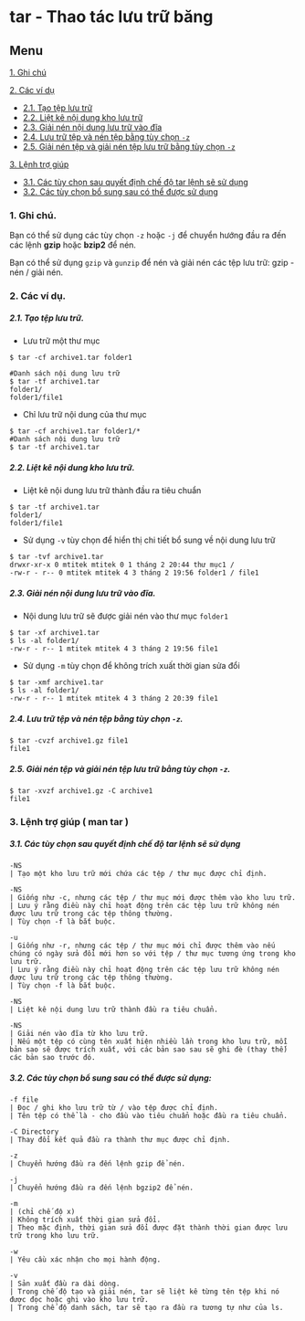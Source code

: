 ﻿# tar - Thao tác lưu trữ băng
## Menu
[1. Ghi chú](#GhiChu)

[2. Các ví dụ](#ViDu)
- [2.1. Tạo tệp lưu trữ](#TaoTepLuuTru)
- [2.2. Liệt kê nội dung kho lưu trữ](#LietKeNoiDungKhoLuuTru)
- [2.3. Giải nén nội dung lưu trữ vào đĩa](#GiaiNenNoiDungLuuTruVaoDia)
- [2.4. Lưu trữ tệp và nén tệp bằng tùy chọn `-z`](#LuuTruTepVaNenTep)
- [2.5. Giải nén tệp và giải nén tệp lưu trữ bằng tùy chọn `-z`](#GiaiNenTep)

[3. Lệnh trợ giúp](#LenhTroGiup)
- [3.1. Các tùy chọn sau quyết định chế độ tar lệnh sẽ sử dụng](#CacTuyChon)
- [3.2. Các tùy chọn bổ sung sau có thể được sử dụng](#TuyChonBoSung)


<a name="GhiChu"></a>
### 1. Ghi chú.
Bạn có thể sử dụng các tùy chọn `-z` hoặc `-j` để chuyển hướng đầu ra đến các lệnh **gzip** hoặc **bzip2** để nén.

Bạn có thể sử dụng `gzip` và `gunzip` để nén và giải nén các tệp lưu trữ: gzip - nén / giải nén.

<a name="ViDu"></a>
### 2. Các ví dụ.

<a name="TaoTepLuuTru"></a>
##### 2.1. Tạo tệp lưu trữ.
- Lưu trữ một thư mục
```
$ tar -cf archive1.tar folder1

#Danh sách nội dung lưu trữ
$ tar -tf archive1.tar
folder1/
folder1/file1
```

- Chỉ lưu trữ nội dung của thư mục
```
$ tar -cf archive1.tar folder1/*
#Danh sách nội dung lưu trữ
$ tar -tf archive1.tar
```

<a name="LietKeNoiDungKhoLuuTru"></a>
##### 2.2. Liệt kê nội dung kho lưu trữ.
- Liệt kê nội dung lưu trữ thành đầu ra tiêu chuẩn
```
$ tar -tf archive1.tar
folder1/
folder1/file1
```

- Sử dụng `-v` tùy chọn để hiển thị chi tiết bổ sung về nội dung lưu trữ
```
$ tar -tvf archive1.tar
drwxr-xr-x 0 mtitek mtitek 0 1 tháng 2 20:44 thư mục1 /
-rw-r - r-- 0 mtitek mtitek 4 3 tháng 2 19:56 folder1 / file1
```

<a name="GiaiNenNoiDungLuuTruVaoDia"></a>
##### 2.3. Giải nén nội dung lưu trữ vào đĩa.
- Nội dung lưu trữ sẽ được giải nén vào thư mục `folder1`
```
$ tar -xf archive1.tar
$ ls -al folder1/
-rw-r - r-- 1 mtitek mtitek 4 3 tháng 2 19:56 file1
```

- Sử dụng `-m` tùy chọn để không trích xuất thời gian sửa đổi
```
$ tar -xmf archive1.tar
$ ls -al folder1/
-rw-r - r-- 1 mtitek mtitek 4 3 tháng 2 20:39 file1
```

<a name="LuuTruTepVaNenTep"></a>
##### 2.4. Lưu trữ tệp và nén tệp bằng tùy chọn `-z`.
```
$ tar -cvzf archive1.gz file1
file1
```

<a name="GiaiNenTep"></a>
##### 2.5. Giải nén tệp và giải nén tệp lưu trữ bằng tùy chọn `-z`.
```
$ tar -xvzf archive1.gz -C archive1
file1
```

<a name="LenhTroGiup"></a>
### 3. Lệnh trợ giúp ( man tar )

<a name="CacTuyChon"></a>
##### 3.1. Các tùy chọn sau quyết định chế độ tar lệnh sẽ sử dụng
```
-NS
| Tạo một kho lưu trữ mới chứa các tệp / thư mục được chỉ định.

-NS
| Giống như -c, nhưng các tệp / thư mục mới được thêm vào kho lưu trữ.
| Lưu ý rằng điều này chỉ hoạt động trên các tệp lưu trữ không nén được lưu trữ trong các tệp thông thường.
| Tùy chọn -f là bắt buộc.

-u
| Giống như -r, nhưng các tệp / thư mục mới chỉ được thêm vào nếu chúng có ngày sửa đổi mới hơn so với tệp / thư mục tương ứng trong kho lưu trữ.
| Lưu ý rằng điều này chỉ hoạt động trên các tệp lưu trữ không nén được lưu trữ trong các tệp thông thường.
| Tùy chọn -f là bắt buộc.

-NS
| Liệt kê nội dung lưu trữ thành đầu ra tiêu chuẩn.

-NS
| Giải nén vào đĩa từ kho lưu trữ.
| Nếu một tệp có cùng tên xuất hiện nhiều lần trong kho lưu trữ, mỗi bản sao sẽ được trích xuất, với các bản sao sau sẽ ghi đè (thay thế) các bản sao trước đó.
```

<a name="TuyChonBoSung"></a>
##### 3.2. Các tùy chọn bổ sung sau có thể được sử dụng:
```
-f file
| Đọc / ghi kho lưu trữ từ / vào tệp được chỉ định.
| Tên tệp có thể là - cho đầu vào tiêu chuẩn hoặc đầu ra tiêu chuẩn.

-C Directory
| Thay đổi kết quả đầu ra thành thư mục được chỉ định.

-z
| Chuyển hướng đầu ra đến lệnh gzip để nén.

-j
| Chuyển hướng đầu ra đến lệnh bgzip2 để nén.

-m
| (chỉ chế độ x)
| Không trích xuất thời gian sửa đổi.
| Theo mặc định, thời gian sửa đổi được đặt thành thời gian được lưu trữ trong kho lưu trữ.

-w
| Yêu cầu xác nhận cho mọi hành động.

-v
| Sản xuất đầu ra dài dòng.
| Trong chế độ tạo và giải nén, tar sẽ liệt kê từng tên tệp khi nó được đọc hoặc ghi vào kho lưu trữ.
| Trong chế độ danh sách, tar sẽ tạo ra đầu ra tương tự như của ls.
```